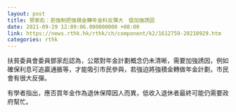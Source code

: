 ```yaml
---
layout: post
title: 鄧家彪：若強制把強積金轉年金料反彈大　倡加強誘因
date: 2021-09-29 12:09:06.000000000 +08:00
link: https://news.rthk.hk/rthk/ch/component/k2/1612759-20210929.htm
categories: rthk
---
```


扶貧委員會委員鄧家彪認為，公眾對年金計劃概念仍未清晰，需要加強誘因，例如確保利息可追贏通脹等，才能吸引市民參與，若強迫將強積金轉做年金計劃，市民會有很大反彈。

有學者指出，應否買年金作為退休保障因人而異，低收入退休者最終可能仍需要政府幫忙。
